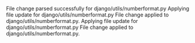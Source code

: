 File change parsed successfully for django/utils/numberformat.py
Applying file update for django/utils/numberformat.py
File change applied to django/utils/numberformat.py.
Applying file update for django/utils/numberformat.py
File change applied to django/utils/numberformat.py.
